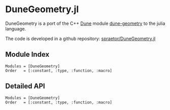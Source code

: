 # DuneGeometry.jl

DuneGeometry is a port of the C++ [Dune](https://dune-project.org) module [dune-geometry](https://gitlab.dune-project.org/core/dune-geometry) to the julia language.

The code is developed in a github repository: [spraetor/DuneGeometry.jl](https://github.com/spraetor/DuneGeometry.jl)

## Module Index

```@index
Modules = [DuneGeometry]
Order   = [:constant, :type, :function, :macro]
```

## Detailed API

```@autodocs
Modules = [DuneGeometry]
Order   = [:constant, :type, :function, :macro]
```